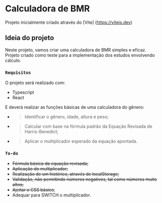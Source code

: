 # Calculadora de BMR

Projeto inicialmente criado através do [Vite] (https://vitejs.dev)

## Ideia do projeto

Neste projeto, vamos criar uma calculadora de BMR simples e eficaz. Projeto criado como teste para a implementação dos estudos envolvendo cálculo.

### `Requisitos`

O projeto será realizado com:

+ Typescript
+ React 

E deverá realizar as funções básicas de uma calculadora do gênero:

* >Identificar o gênero, idade, altura e peso;
* >Calcular com base na fórmula padrão da Equação Revisada de Harris-Benedict;
* >Aplicar o multiplicador esperado da equação apontada.

### `To-do`

+ ~~Fórmula básica da equação revisada;~~
+ ~~Aplicação do multiplicador;~~
+ ~~Realização de um histórico, através de localStorage;~~
+ ~~Validação, não permitindo números negativos, tal como números muito altos;~~
+ ~~Ajeitar o CSS básico~~;
+ Adequar para SWITCH o multiplicador.

